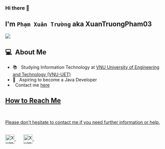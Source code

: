 ### Hi there 👋

## I'm `Phạm Xuân Trường` aka XuanTruongPham03
![](https://komarev.com/ghpvc/?username=XuanTruongPham03)
      <h2> 💻 &nbsp;About Me </h2>
       <ul>
        <li>📚 &nbsp; Studying Information Technology at <a href="https://uet.vnu.edu.vn/en/">VNU University of Engineering and Technology (VNU-UET)</a></li>
        <li>🤔 &nbsp; Aspiring to become a Java Developer</li>
        <li>   &nbsp; Contact me <a href="https://github.com/XuanTruongPham03/XuanTruongPham03/issues">here</li>
       </ul>
<div>
      <h2><b>How to Reach Me</b></h2>
      <br>
      <p>Please don't hesitate to contact me if you need further information or help.
      </p>
      <br>
      <a href="https://www.facebook.com/xuantruong.pham.946954" target="_blank">
      <img align="center" alt="XuanTruong | Facebook" width="30em" src="https://img.icons8.com/ios-glyphs/1x/facebook-new.png" />
      </a> &nbsp;&nbsp;
      <a href="mailto:phamxuantruong843@gmail.com?>
      <img align="center" alt="XuanTruong | Gmail" width="30em" src="https://img.icons8.com/ios-glyphs/50/000000/gmail.png" />
      </a> &nbsp;&nbsp;
      <a href="https://www.linkedin.com/in/xuantruong2003/" >
      <img align="center" alt="XuanTruong | LinkedIn" width="30em" src="https://img.icons8.com/ios-glyphs/50/000000/linkedin.png" />
      </a> &nbsp;&nbsp;
      <br>
    </div>


